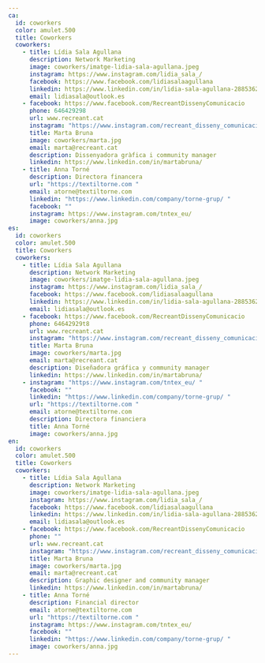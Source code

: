 ```yaml
---
ca:
  id: coworkers
  color: amulet.500
  title: Coworkers
  coworkers:
    - title: Lídia Sala Agullana
      description: Network Marketing
      image: coworkers/imatge-lidia-sala-agullana.jpeg
      instagram: https://www.instagram.com/lidia_sala_/
      facebook: https://www.facebook.com/lidiasalaagullana
      linkedin: https://www.linkedin.com/in/lidia-sala-agullana-288536220
      email: lidiasala@outlook.es
    - facebook: https://www.facebook.com/RecreantDissenyComunicacio
      phone: 646429298
      url: www.recreant.cat
      instagram: "https://www.instagram.com/recreant_disseny_comunicacio/ "
      title: Marta Bruna
      image: coworkers/marta.jpg
      email: marta@recreant.cat
      description: Dissenyadora gràfica i community manager
      linkedin: https://www.linkedin.com/in/martabruna/
    - title: Anna Torné
      description: Directora financera
      url: "https://textiltorne.com "
      email: atorne@textiltorne.com
      linkedin: "https://www.linkedin.com/company/torne-grup/ "
      facebook: ""
      instagram: https://www.instagram.com/tntex_eu/
      image: coworkers/anna.jpg
es:
  id: coworkers
  color: amulet.500
  title: Coworkers
  coworkers:
    - title: Lídia Sala Agullana
      description: Network Marketing
      image: coworkers/imatge-lidia-sala-agullana.jpeg
      instagram: https://www.instagram.com/lidia_sala_/
      facebook: https://www.facebook.com/lidiasalaagullana
      linkedin: https://www.linkedin.com/in/lidia-sala-agullana-288536220
      email: lidiasala@outlook.es
    - facebook: https://www.facebook.com/RecreantDissenyComunicacio
      phone: 64642929t8
      url: www.recreant.cat
      instagram: "https://www.instagram.com/recreant_disseny_comunicacio/ "
      title: Marta Bruna
      image: coworkers/marta.jpg
      email: marta@recreant.cat
      description: Diseñadora gráfica y community manager
      linkedin: https://www.linkedin.com/in/martabruna/
    - instagram: "https://www.instagram.com/tntex_eu/ "
      facebook: ""
      linkedin: "https://www.linkedin.com/company/torne-grup/ "
      url: "https://textiltorne.com "
      email: atorne@textiltorne.com
      description: Directora financiera
      title: Anna Torné
      image: coworkers/anna.jpg
en:
  id: coworkers
  color: amulet.500
  title: Coworkers
  coworkers:
    - title: Lídia Sala Agullana
      description: Network Marketing
      image: coworkers/imatge-lidia-sala-agullana.jpeg
      instagram: https://www.instagram.com/lidia_sala_/
      facebook: https://www.facebook.com/lidiasalaagullana
      linkedin: https://www.linkedin.com/in/lidia-sala-agullana-288536220
      email: lidiasala@outlook.es
    - facebook: https://www.facebook.com/RecreantDissenyComunicacio
      phone: ""
      url: www.recreant.cat
      instagram: "https://www.instagram.com/recreant_disseny_comunicacio/ "
      title: Marta Bruna
      image: coworkers/marta.jpg
      email: marta@recreant.cat
      description: Graphic designer and community manager
      linkedin: https://www.linkedin.com/in/martabruna/
    - title: Anna Torné
      description: Financial director
      email: atorne@textiltorne.com
      url: "https://textiltorne.com "
      instagram: https://www.instagram.com/tntex_eu/
      facebook: ""
      linkedin: "https://www.linkedin.com/company/torne-grup/ "
      image: coworkers/anna.jpg
---
```

